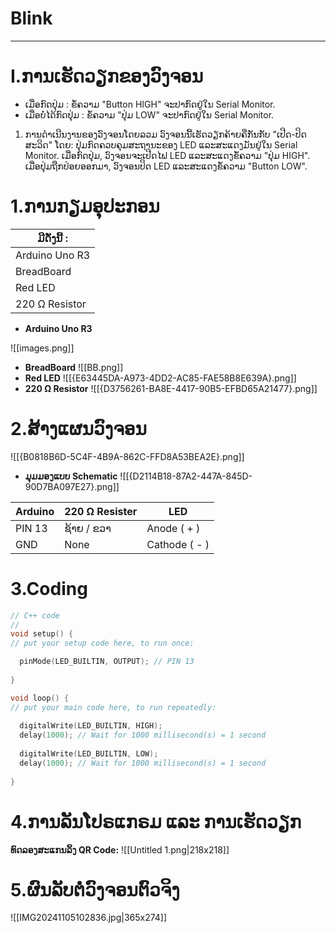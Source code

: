 
# **Blink**

---

# I.ການເຮັດວຽກຂອງວົງຈອນ

- ເມື່ອກົດປຸ່ມ :
ຂໍ້ຄວາມ "Button HIGH" ຈະປາກົດຢູ່ໃນ Serial Monitor.
- ເມື່ອບໍ່ໄດ້ກົດປຸ່ມ :
ຂໍ້ຄວາມ "ປຸ່ມ LOW" ຈະປາກົດຢູ່ໃນ Serial Monitor.
1. ການດໍາເນີນງານຂອງວົງຈອນໂດຍລວມ
ວົງຈອນນີ້ເຮັດວຽກຄ້າຍຄືກັນກັບ "ເປີດ-ປິດສະວິດ" ໂດຍ:
ປຸ່ມກົດຄວບຄຸມສະຖານະຂອງ LED ແລະສະແດງມັນຢູ່ໃນ Serial Monitor.
ເມື່ອກົດປຸ່ມ, ວົງຈອນຈະເປີດໄຟ LED ແລະສະແດງຂໍ້ຄວາມ "ປຸ່ມ HIGH".
ເມື່ອປຸ່ມຖືກປ່ອຍອອກມາ, ວົງຈອນປິດ LED ແລະສະແດງຂໍ້ຄວາມ "Button LOW".

# 1.ການກຽມອຸປະກອນ

| ມີດັ່ງນີ້ :    |
| -------------- |
| Arduino Uno R3 |
| BreadBoard     |
| Red LED        |
| 220 Ω Resistor |
- **Arduino Uno R3**

![[images.png]]

- **BreadBoard**
![[BB.png]]
- **Red LED**
![[{E63445DA-A973-4DD2-AC85-FAE58B8E639A}.png]]
- **220 Ω Resistor**
![[{D3756261-BA8E-4417-90B5-EFBD65A21477}.png]]

# 2.ສ້າງແຜນວົງຈອນ

![[{B0818B6D-5C4F-4B9A-862C-FFD8A53BEA2E}.png]]

- **ມຸມມອງແບບ Schematic**
![[{D2114B18-87A2-447A-845D-90D7BA097E27}.png]]


| Arduino | 220 Ω Resister | LED           |
| ------- | -------------- | ------------- |
| PIN 13  | ຊ້າຍ / ຂວາ     | Anode ( + )   |
| GND     | None           | Cathode ( - ) |

# 3.Coding
```cpp
// C++ code
//
void setup() {
// put your setup code here, to run once:

  pinMode(LED_BUILTIN, OUTPUT); // PIN 13
  
}

void loop() {
// put your main code here, to run repeatedly:
	
  digitalWrite(LED_BUILTIN, HIGH);
  delay(1000); // Wait for 1000 millisecond(s) = 1 second
  
  digitalWrite(LED_BUILTIN, LOW);
  delay(1000); // Wait for 1000 millisecond(s) = 1 second
  
}
```
# **4.ການລັນໂປຣແກຣມ ແລະ ການເຮັດວຽກ**

**ທົດລອງສະແກນລິ້ງ QR Code:**
![[Untitled 1.png|218x218]]
# **5.ຜົນລັບຕໍ່ວົງຈອນຕົວຈິງ**

![[IMG20241105102836.jpg|365x274]]